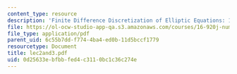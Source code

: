 ```yaml
---
content_type: resource
description: 'Finite Difference Discretization of Elliptic Equations: 1D Problem'
file: https://ol-ocw-studio-app-qa.s3.amazonaws.com/courses/16-920j-numerical-methods-for-partial-differential-equations-sma-5212-spring-2003/0d25633ebfbbfed4c3110bc1c36c274e_lec2and3.pdf
file_type: application/pdf
parent_uid: 6c55b7dd-f774-4ba4-ed0b-11d5bccf1779
resourcetype: Document
title: lec2and3.pdf
uid: 0d25633e-bfbb-fed4-c311-0bc1c36c274e
---
```

